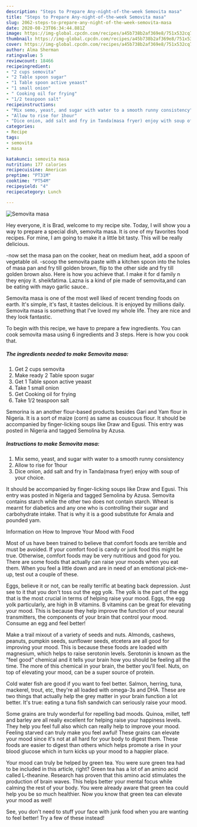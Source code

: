 ```yaml
---
description: "Steps to Prepare Any-night-of-the-week Semovita masa"
title: "Steps to Prepare Any-night-of-the-week Semovita masa"
slug: 2062-steps-to-prepare-any-night-of-the-week-semovita-masa
date: 2020-08-23T06:34:44.881Z
image: https://img-global.cpcdn.com/recipes/a45b738b2af369e8/751x532cq70/semovita-masa-recipe-main-photo.jpg
thumbnail: https://img-global.cpcdn.com/recipes/a45b738b2af369e8/751x532cq70/semovita-masa-recipe-main-photo.jpg
cover: https://img-global.cpcdn.com/recipes/a45b738b2af369e8/751x532cq70/semovita-masa-recipe-main-photo.jpg
author: Alma Sherman
ratingvalue: 5
reviewcount: 18466
recipeingredient:
- "2 cups semovita"
- "2 Table spoon sugar"
- "1 Table spoon active yeaast"
- "1 small onion"
- " Cooking oil for frying"
- "1/2 teaspoon salt"
recipeinstructions:
- "Mix semo, yeast, and sugar with water to a smooth runny consistency"
- "Allow to rise for 1hour"
- "Dice onion, add salt and fry in Tanda(masa fryer) enjoy with soup of your choice."
categories:
- Recipe
tags:
- semovita
- masa

katakunci: semovita masa 
nutrition: 177 calories
recipecuisine: American
preptime: "PT31M"
cooktime: "PT54M"
recipeyield: "4"
recipecategory: Lunch

---
```



![Semovita masa](https://img-global.cpcdn.com/recipes/a45b738b2af369e8/751x532cq70/semovita-masa-recipe-main-photo.jpg)

Hey everyone, it is Brad, welcome to my recipe site. Today, I will show you a way to prepare a special dish, semovita masa. It is one of my favorites food recipes. For mine, I am going to make it a little bit tasty. This will be really delicious.

-now set the masa pan on the cooker, heat on medium heat, add a spoon of vegetable oil. -scoop the semovita paste with a kitchen spoon into the holes of masa pan and fry till golden brown, flip to the other side and fry till golden brown also. Here is how you achieve that. I make it for d family n they enjoy it. sheikfatima. Lazna is a kind of pie made of semovita,and can be eating with mayo garlic sauce..

Semovita masa is one of the most well liked of recent trending foods on earth. It's simple, it's fast, it tastes delicious. It is enjoyed by millions daily. Semovita masa is something that I've loved my whole life. They are nice and they look fantastic.


To begin with this recipe, we have to prepare a few ingredients. You can cook semovita masa using 6 ingredients and 3 steps. Here is how you cook that.

<!--inarticleads1-->

##### The ingredients needed to make Semovita masa:

1. Get 2 cups semovita
1. Make ready 2 Table spoon sugar
1. Get 1 Table spoon active yeaast
1. Take 1 small onion
1. Get  Cooking oil for frying
1. Take 1/2 teaspoon salt


Semorina is an another flour-based products besides Gari and Yam flour in Nigeria. It is a sort of maize (corn) as same as couscous flour. It should be accompanied by finger-licking soups like Draw and Egusi. This entry was posted in Nigeria and tagged Semolina by Azusa. 

<!--inarticleads2-->

##### Instructions to make Semovita masa:

1. Mix semo, yeast, and sugar with water to a smooth runny consistency
1. Allow to rise for 1hour
1. Dice onion, add salt and fry in Tanda(masa fryer) enjoy with soup of your choice.


It should be accompanied by finger-licking soups like Draw and Egusi. This entry was posted in Nigeria and tagged Semolina by Azusa. Semovita contains starch while the other two does not contain starch. Wheat is mearnt for diabetics and any one who is controlling their sugar and carbohydrate intake. That is why it is a good substitute for Amala and pounded yam. 

Information on How to Improve Your Mood with Food


Most of us have been trained to believe that comfort foods are terrible and must be avoided. If your comfort food is candy or junk food this might be true. Otherwise, comfort foods may be very nutritious and good for you. There are some foods that actually can raise your moods when you eat them. When you feel a little down and are in need of an emotional pick-me-up, test out a couple of these.

Eggs, believe it or not, can be really terrific at beating back depression. Just see to it that you don't toss out the egg yolk. The yolk is the part of the egg that is the most crucial in terms of helping raise your mood. Eggs, the egg yolk particularly, are high in B vitamins. B vitamins can be great for elevating your mood. This is because they help improve the function of your neural transmitters, the components of your brain that control your mood. Consume an egg and feel better!

Make a trail mixout of a variety of seeds and nuts. Almonds, cashews, peanuts, pumpkin seeds, sunflower seeds, etcetera are all good for improving your mood. This is because these foods are loaded with magnesium, which helps to raise serotonin levels. Serotonin is known as the "feel good" chemical and it tells your brain how you should be feeling all the time. The more of this chemical in your brain, the better you'll feel. Nuts, on top of elevating your mood, can be a super source of protein.

Cold water fish are good if you want to feel better. Salmon, herring, tuna, mackerel, trout, etc, they're all loaded with omega-3s and DHA. These are two things that actually help the grey matter in your brain function a lot better. It's true: eating a tuna fish sandwich can seriously raise your mood. 

Some grains are truly wonderful for repelling bad moods. Quinoa, millet, teff and barley are all really excellent for helping raise your happiness levels. They help you feel full also which can really help to improve your mood. Feeling starved can truly make you feel awful! These grains can elevate your mood since it's not at all hard for your body to digest them. These foods are easier to digest than others which helps promote a rise in your blood glucose which in turn kicks up your mood to a happier place.

Your mood can truly be helped by green tea. You were sure green tea had to be included in this article, right? Green tea has a lot of an amino acid called L-theanine. Research has proven that this amino acid stimulates the production of brain waves. This helps better your mental focus while calming the rest of your body. You were already aware that green tea could help you be so much healthier. Now you know that green tea can elevate your mood as well!

See, you don't need to stuff your face with junk food when you are wanting to feel better! Try a few of these instead!

